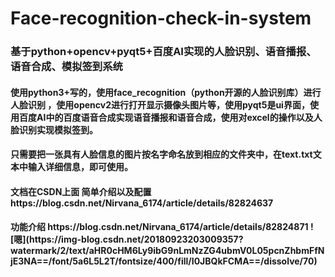 # Face-recognition-check-in-system

<h3>基于python+opencv+pyqt5+百度AI实现的人脸识别、语音播报、语音合成、模拟签到系统


<h4>使用python3+写的，使用face_recognition（python开源的人脸识别库）进行人脸识别 ，使用opencv2进行打开显示摄像头图片等，使用pyqt5是ui界面，使用百度AI中的百度语音合成实现语音播报和语音合成，使用对excel的操作以及人脸识别实现模拟签到。

<h4>只需要把一张具有人脸信息的图片按名字命名放到相应的文件夹中，在text.txt文本中输入详细信息，即可使用。

<h4>文档在CSDN上面 简单介绍以及配置 https://blog.csdn.net/Nirvana_6174/article/details/82824637
<h4>功能介绍 https://blog.csdn.net/Nirvana_6174/article/details/82824871
![嗯](https://img-blog.csdn.net/20180923203009357?watermark/2/text/aHR0cHM6Ly9ibG9nLmNzZG4ubmV0L05pcnZhbmFfNjE3NA==/font/5a6L5L2T/fontsize/400/fill/I0JBQkFCMA==/dissolve/70)
